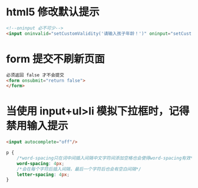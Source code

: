 # html5 修改默认提示
```html
<!--oninput 必不可少-->
<input oninvalid="setCustomValidity('请输入孩子年龄！')" oninput="setCustomValidity('')" placeholder="孩子年龄:" type="text" required/>
```


# form 提交不刷新页面
```html
必须返回 false 才不会提交
<form onsubmit="return false">
</form>
```

# 当使用 input+ul>li 模拟下拉框时，记得禁用输入提示

```html
<input autocomplete="off"/>
```


```css
p {
    /*word-spacing只在词中间插入间隔中文字符间添加空格也会使得word-spacing有效*/
    word-spacing: 4px;  
    /*会在每个字符后插入间隔，最后一个字符后也会有空白间隔*/
    letter-spacing: 4px;
}
```